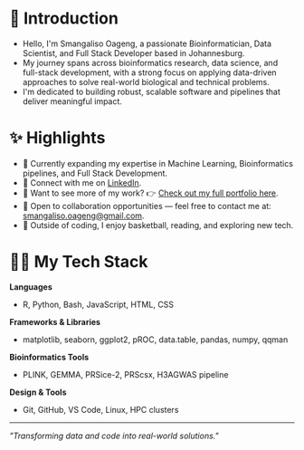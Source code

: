 # 👋 Introduction

* Hello, I'm Smangaliso Oageng, a passionate Bioinformatician, Data Scientist, and Full Stack Developer based in Johannesburg.  
* My journey spans across bioinformatics research, data science, and full-stack development, with a strong focus on applying data-driven approaches to solve real-world biological and technical problems.  
* I'm dedicated to building robust, scalable software and pipelines that deliver meaningful impact.

# ✨ Highlights

* 🌱 Currently expanding my expertise in Machine Learning, Bioinformatics pipelines, and Full Stack Development.  
* 💼 Connect with me on [LinkedIn](https://www.linkedin.com/in/smangaliso-oageng-09231b2aa/).
* 🔗 Want to see more of my work? 👉 [Check out my full portfolio here](https://beamish-biscotti-6dca9a.netlify.app/).
* 📩 Open to collaboration opportunities — feel free to contact me at: smangaliso.oageng@gmail.com.  
* 🏀 Outside of coding, I enjoy basketball, reading, and exploring new tech.

# 👨‍💻 My Tech Stack

**Languages**  
* R, Python, Bash, JavaScript, HTML, CSS  

**Frameworks & Libraries**  
* matplotlib, seaborn, ggplot2, pROC, data.table, pandas, numpy, qqman

**Bioinformatics Tools**  
* PLINK, GEMMA, PRSice-2, PRScsx, H3AGWAS pipeline  

**Design & Tools**  
* Git, GitHub, VS Code, Linux, HPC clusters

---

*"Transforming data and code into real-world solutions."*
<!---
Smanga1974/Smanga1974 is a ✨ special ✨ repository because its `README.md` (this file) appears on your GitHub profile.
You can click the Preview link to take a look at your changes.
--->
